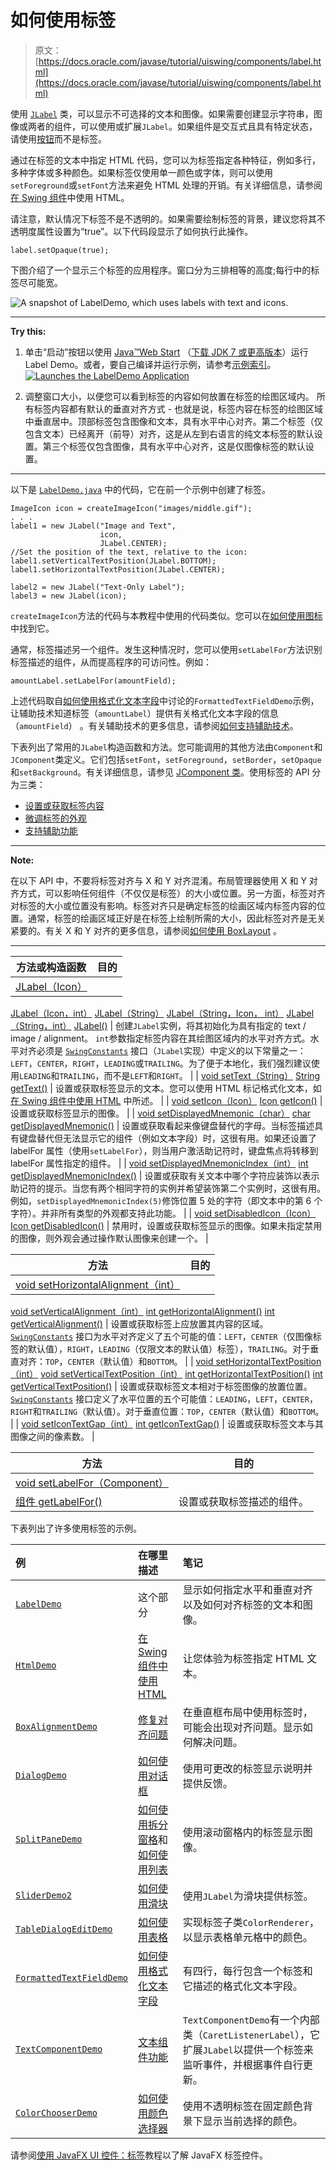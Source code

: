 # 如何使用标签

> 原文： [https://docs.oracle.com/javase/tutorial/uiswing/components/label.html](https://docs.oracle.com/javase/tutorial/uiswing/components/label.html)

使用 [`JLabel`](https://docs.oracle.com/javase/8/docs/api/javax/swing/JLabel.html) 类，可以显示不可选择的文本和图像。如果需要创建显示字符串，图像或两者的组件，可以使用或扩展`JLabel`。如果组件是交互式且具有特定状态，请使用[按钮](button.html)而不是标签。

通过在标签的文本中指定 HTML 代码，您可以为标签指定各种特征，例如多行，多种字体或多种颜色。如果标签仅使用单一颜色或字体，则可以使用`setForeground`或`setFont`方法来避免 HTML 处理的开销。有关详细信息，请参阅[在 Swing 组件](html.html)中使用 HTML。

请注意，默认情况下标签不是不透明的。如果需要绘制标签的背景，建议您将其不透明度属性设置为“true”。以下代码段显示了如何执行此操作。

```
label.setOpaque(true);

```

下图介绍了一个显示三个标签的应用程序。窗口分为三排相等的高度;每行中的标签尽可能宽。

![A snapshot of LabelDemo, which uses labels with text and icons.](img/dd78495f649dca956bf097892d93d98a.jpg)

* * *

**Try this:** 

1.  单击“启动”按钮以使用 [Java™Web Start](http://www.oracle.com/technetwork/java/javase/javawebstart/index.html) （[下载 JDK 7 或更高版本](http://www.oracle.com/technetwork/java/javase/downloads/index.html)）运行 Label Demo。或者，要自己编译并运行示例，请参考[示例索引](../examples/components/index.html#LabelDemo)。 [![Launches the LabelDemo Application](img/4707a69a17729d71c56b2bdbbb4cc61c.jpg)](https://docs.oracle.com/javase/tutorialJWS/samples/uiswing/LabelDemoProject/LabelDemo.jnlp) 

2.  调整窗口大小，以便您可以看到标签的内容如何放置在标签的绘图区域内。
    所有标签内容都有默认的垂直对齐方式 - 也就是说，标签内容在标签的绘图区域中垂直居中。顶部标签包含图像和文本，具有水平中心对齐。第二个标签（仅包含文本）已经离开（前导）对齐，这是从左到右语言的纯文本标签的默认设置。第三个标签仅包含图像，具有水平中心对齐，这是仅图像标签的默认设置。

* * *

以下是 [`LabelDemo.java`](../examples/components/LabelDemoProject/src/components/LabelDemo.java) 中的代码，它在前一个示例中创建了标签。

```
ImageIcon icon = createImageIcon("images/middle.gif");
. . .
label1 = new JLabel("Image and Text",
                    icon,
                    JLabel.CENTER);
//Set the position of the text, relative to the icon:
label1.setVerticalTextPosition(JLabel.BOTTOM);
label1.setHorizontalTextPosition(JLabel.CENTER);

label2 = new JLabel("Text-Only Label");
label3 = new JLabel(icon);

```

`createImageIcon`方法的代码与本教程中使用的代码类似。您可以在[如何使用图标](../components/icon.html)中找到它。

通常，标签描述另一个组件。发生这种情况时，您可以使用`setLabelFor`方法识别标签描述的组件，从而提高程序的可访问性。例如：

```
amountLabel.setLabelFor(amountField);

```

上述代码取自[如何使用格式化文本字段](formattedtextfield.html)中讨论的`FormattedTextFieldDemo`示例，让辅助技术知道标签（`amountLabel`）提供有关格式化文本字段的信息（`amountField`） 。有关辅助技术的更多信息，请参阅[如何支持辅助技术](../misc/access.html)。

下表列出了常用的`JLabel`构造函数和方法。您可能调用的其他方法由`Component`和`JComponent`类定义。它们包括`setFont`，`setForeground`，`setBorder`，`setOpaque`和`setBackground`。有关详细信息，请参见 [JComponent 类](jcomponent.html)。使用标签的 API 分为三类：

*   [设置或获取标签内容](#contentsapi)
*   [微调标签的外观](#looksapi)
*   [支持辅助功能](#accessapi)

* * *

**Note:** 

在以下 API 中，不要将标签对齐与 X 和 Y 对齐混淆。布局管理器使用 X 和 Y 对齐方式，可以影响任何组件（不仅仅是标签）的大小或位置。另一方面，标签对齐对标签的大小或位置没有影响。标签对齐只是确定标签的绘画区域内标签内容的位置。通常，标签的绘画区域正好是在标签上绘制所需的大小，因此标签对齐是无关紧要的。有关 X 和 Y 对齐的更多信息，请参阅[如何使用 BoxLayout](../layout/box.html) 。

* * *


| 方法或构造函数 | 目的 |
| --- | --- |
| [JLabel（Icon）](https://docs.oracle.com/javase/8/docs/api/javax/swing/JLabel.html#JLabel-javax.swing.Icon-)
[JLabel（Icon，int）](https://docs.oracle.com/javase/8/docs/api/javax/swing/JLabel.html#JLabel-javax.swing.Icon-int-)
[JLabel（String）](https://docs.oracle.com/javase/8/docs/api/javax/swing/JLabel.html#JLabel-java.lang.String-)
[JLabel（String，Icon， int）](https://docs.oracle.com/javase/8/docs/api/javax/swing/JLabel.html#JLabel-java.lang.String-javax.swing.Icon-int-)
[JLabel（String，int）](https://docs.oracle.com/javase/8/docs/api/javax/swing/JLabel.html#JLabel-java.lang.String-int-)
[JLabel()](https://docs.oracle.com/javase/8/docs/api/javax/swing/JLabel.html#JLabel--) | 创建`JLabel`实例，将其初始化为具有指定的 text / image / alignment。 `int`参数指定标签内容在其绘图区域内的水平对齐方式。水平对齐必须是 [`SwingConstants`](https://docs.oracle.com/javase/8/docs/api/javax/swing/SwingConstants.html) 接口（`JLabel`实现）中定义的以下常量之一：`LEFT`，`CENTER`，`RIGHT`，`LEADING`或`TRAILING`。为了便于本地化，我们强烈建议使用`LEADING`和`TRAILING`，而不是`LEFT`和`RIGHT`。 |
| [void setText（String）](https://docs.oracle.com/javase/8/docs/api/javax/swing/JLabel.html#setText-java.lang.String-)
[String getText()](https://docs.oracle.com/javase/8/docs/api/javax/swing/JLabel.html#getText--) | 设置或获取标签显示的文本。您可以使用 HTML 标记格式化文本，如[在 Swing 组件中使用 HTML](html.html) 中所述。 |
| [void setIcon（Icon）](https://docs.oracle.com/javase/8/docs/api/javax/swing/JLabel.html#setIcon-javax.swing.Icon-)
[Icon getIcon()](https://docs.oracle.com/javase/8/docs/api/javax/swing/JLabel.html#getIcon--) | 设置或获取标签显示的图像。 |
| [void setDisplayedMnemonic（char）](https://docs.oracle.com/javase/8/docs/api/javax/swing/JLabel.html#setDisplayedMnemonic-char-)
[char getDisplayedMnemonic()](https://docs.oracle.com/javase/8/docs/api/javax/swing/JLabel.html#getDisplayedMnemonic--) | 设置或获取看起来像键盘替代的字母。当标签描述具有键盘替代但无法显示它的组件（例如文本字段）时，这很有用。如果还设置了 labelFor 属性（使用`setLabelFor`），则当用户激活助记符时，键盘焦点将转移到 labelFor 属性指定的组件。 |
| [void setDisplayedMnemonicIndex（int）](https://docs.oracle.com/javase/8/docs/api/javax/swing/JLabel.html#setDisplayedMnemonicIndex-int-)
[int getDisplayedMnemonicIndex()](https://docs.oracle.com/javase/8/docs/api/javax/swing/JLabel.html#getDisplayedMnemonicIndex--) | 设置或获取有关文本中哪个字符应装饰以表示助记符的提示。当您有两个相同字符的实例并希望装饰第二个实例时，这很有用。例如，`setDisplayedMnemonicIndex(5)`修饰位置 5 处的字符（即文本中的第 6 个字符）。并非所有类型的外观都支持此功能。 |
| [void setDisabledIcon（Icon）](https://docs.oracle.com/javase/8/docs/api/javax/swing/JLabel.html#setDisabledIcon-javax.swing.Icon-)
[Icon getDisabledIcon()](https://docs.oracle.com/javase/8/docs/api/javax/swing/JLabel.html#getDisabledIcon--) | 禁用时，设置或获取标签显示的图像。如果未指定禁用的图像，则外观会通过操作默认图像来创建一个。 |


| 方法 | 目的 |
| --- | --- |
| [void setHorizo​​ntalAlignment（int）](https://docs.oracle.com/javase/8/docs/api/javax/swing/JLabel.html#setHorizontalAlignment-int-)
[void setVerticalAlignment（int）](https://docs.oracle.com/javase/8/docs/api/javax/swing/JLabel.html#setVerticalAlignment-int-)
[int getHorizo​​ntalAlignment()](https://docs.oracle.com/javase/8/docs/api/javax/swing/JLabel.html#getHorizontalAlignment--)
[int getVerticalAlignment()](https://docs.oracle.com/javase/8/docs/api/javax/swing/JLabel.html#getVerticalAlignment--) | 设置或获取标签上应放置其内容的区域。 [`SwingConstants`](https://docs.oracle.com/javase/8/docs/api/javax/swing/SwingConstants.html) 接口为水平对齐定义了五个可能的值：`LEFT`，`CENTER`（仅图像标签的默认值），`RIGHT`，`LEADING`（仅限文本的默认值）标签），`TRAILING`。对于垂直对齐：`TOP`，`CENTER`（默认值）和`BOTTOM`。 |
| [void setHorizo​​ntalTextPosition（int）](https://docs.oracle.com/javase/8/docs/api/javax/swing/JLabel.html#setHorizontalTextPosition-int-)
[void setVerticalTextPosition（int）](https://docs.oracle.com/javase/8/docs/api/javax/swing/JLabel.html#setVerticalTextPosition-int-)
[int getHorizo​​ntalTextPosition()](https://docs.oracle.com/javase/8/docs/api/javax/swing/JLabel.html#getHorizontalTextPosition--)
[int getVerticalTextPosition()](https://docs.oracle.com/javase/8/docs/api/javax/swing/JLabel.html#getVerticalTextPosition--) | 设置或获取标签文本相对于标签图像的放置位置。 [`SwingConstants`](https://docs.oracle.com/javase/8/docs/api/javax/swing/SwingConstants.html) 接口定义了水平位置的五个可能值：`LEADING`，`LEFT`，`CENTER`，`RIGHT`和`TRAILING`（默认值）。对于垂直位置：`TOP`，`CENTER`（默认值）和`BOTTOM`。 |
| [void setIconTextGap（int）](https://docs.oracle.com/javase/8/docs/api/javax/swing/JLabel.html#setIconTextGap-int-)
[int getIconTextGap()](https://docs.oracle.com/javase/8/docs/api/javax/swing/JLabel.html#getIconTextGap--) | 设置或获取标签文本与其图像之间的像素数。 |


| 方法 | 目的 |
| --- | --- |
| [void setLabelFor（Component）](https://docs.oracle.com/javase/8/docs/api/javax/swing/JLabel.html#setLabelFor-java.awt.Component-)
[组件 getLabelFor()](https://docs.oracle.com/javase/8/docs/api/javax/swing/JLabel.html#getLabelFor--) | 设置或获取标签描述的组件。 |

下表列出了许多使用标签的示例。

| 例 | 在哪里描述 | 笔记 |
| :-- | :-- | :-- |
| [`LabelDemo`](../examples/components/index.html#LabelDemo) | 这个部分 | 显示如何指定水平和垂直对齐以及如何对齐标签的文本和图像。 |
| [`HtmlDemo`](../examples/components/index.html#HtmlDemo) | [在 Swing 组件中使用 HTML](html.html) | 让您体验为标签指定 HTML 文本。 |
| [`BoxAlignmentDemo`](../examples/layout/index.html#BoxAlignmentDemo) | [修复对齐问题](../layout/box.html#alignment) | 在垂直框布局中使用标签时，可能会出现对齐问题。显示如何解决问题。 |
| [`DialogDemo`](../examples/components/index.html#DialogDemo) | [如何使用对话框](dialog.html) | 使用可更改的标签显示说明并提供反馈。 |
| [`SplitPaneDemo`](../examples/components/index.html#SplitPaneDemo) | [如何使用拆分窗格](splitpane.html)和[如何使用列表](list.html) | 使用滚动窗格内的标签显示图像。 |
| [`SliderDemo2`](../examples/components/index.html#SliderDemo2) | [如何使用滑块](slider.html) | 使用`JLabel`为滑块提供标签。 |
| [`TableDialogEditDemo`](../examples/components/index.html#TableDialogEditDemo) | [如何使用表格](table.html) | 实现标签子类`ColorRenderer`，以显示表格单元格中的颜色。 |
| [`FormattedTextFieldDemo`](../examples/components/index.html#FormattedTextFieldDemo) | [如何使用格式化文本字段](formattedtextfield.html) | 有四行，每行包含一个标签和它描述的格式化文本字段。 |
| [`TextComponentDemo`](../examples/components/index.html#TextComponentDemo) | [文本组件功能](generaltext.html) | `TextComponentDemo`有一个内部类（`CaretListenerLabel`），它扩展`JLabel`以提供一个标签来监听事件，并根据事件自行更新。 |
| [`ColorChooserDemo`](../examples/components/index.html#ColorChooserDemo) | [如何使用颜色选择器](colorchooser.html) | 使用不透明标签在固定颜色背景下显示当前选择的颜色。 |

请参阅[使用 JavaFX UI 控件：标签](https://docs.oracle.com/javase/8/javafx/user-interface-tutorial/label.htm)教程以了解 JavaFX 标签控件。